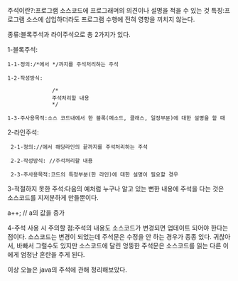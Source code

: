 주석이란?:프로그램 소스코드에 프로그래머의 의견이나 설명을 적을 수 있는 것
특징:프로그램 소스에 삽입하더라도 프로그램 수행에 전혀 영향을 끼치지 않는다.

종류:블록주석과 라이주석으로 총 2가지가 있다.

  1-블록주석:
  
    1-1-정의:/*에서 */까지를 주석처리하는 주석
    
    1-2-작성방식:
    
                  /*
                  주석처리할 내용
                  */
                  
    1-3-주사용목적:소스 코드내에서 한 블록(메소드, 클래스, 일정부분)에 대한 설명을 할 때
    
   2-라인주석:
     
     2-1-정의://에서 해당라인의 끝까지를 주석처리하는 주석
     
     2-2-작성방식: //주석처리할 내용 
     
     2-3-주사용목적:코드의 특정부분(한 라인)에 대한 설명이 필요할 경우
      
   3-적절하지 못한 주석:다음의 예처럼 누구나 알고 있는 뻔한 내용에 주석을 다는 것은 소스코드를 지저분하게 만들뿐이다.
  
  a++; // a의 값을 증가
  
  
   4-주석 사용 시 주의할 점:주석의 내용도 소스코드가 변경되면 업데이트 되어야 한다는 점이다. 
   소스코드는 변경이 되었는데 주석문은 수정을 안 하는 경우가 종종 있다.
   귀찮아서, 바빠서 그럴수도 있지만 소스코드에 달린 엉뚱한 주석문은 소스코드를 읽는 다른 이에게 엄청난 혼란을 주게 된다.

 이상 오늘은 java의 주석에 관해 정리해보았다.
